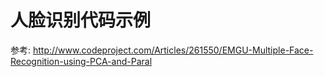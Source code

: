 # 人脸识别代码示例
参考: http://www.codeproject.com/Articles/261550/EMGU-Multiple-Face-Recognition-using-PCA-and-Paral

